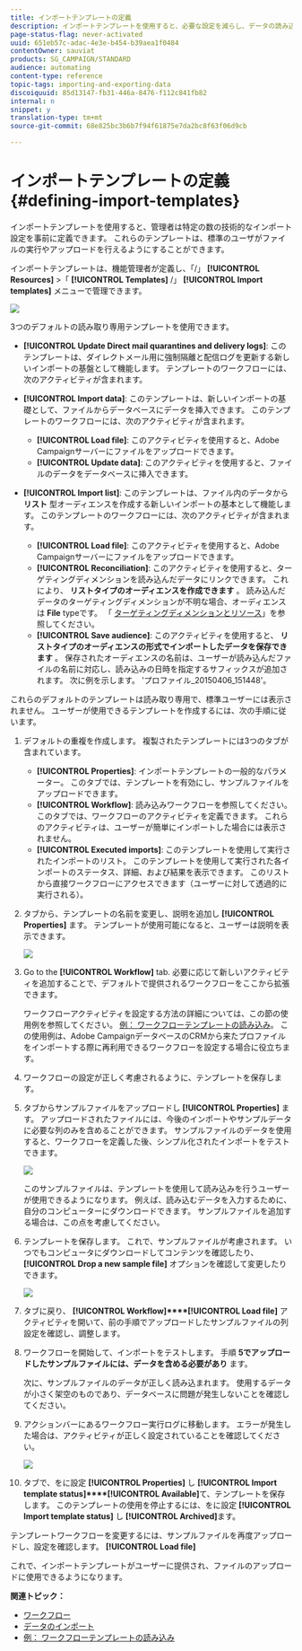 ```yaml
---
title: インポートテンプレートの定義
description: インポートテンプレートを使用すると、必要な設定を減らし、データの読み込みを高速化できます。
page-status-flag: never-activated
uuid: 651eb57c-adac-4e3e-b454-b39aea1f0484
contentOwner: sauviat
products: SG_CAMPAIGN/STANDARD
audience: automating
content-type: reference
topic-tags: importing-and-exporting-data
discoiquuid: 85d13147-fb31-446a-8476-f112c841fb82
internal: n
snippet: y
translation-type: tm+mt
source-git-commit: 68e825bc3b6b7f94f61875e7da2bc8f63f06d9cb

---
```



# インポートテンプレートの定義{#defining-import-templates}

インポートテンプレートを使用すると、管理者は特定の数の技術的なインポート設定を事前に定義できます。 これらのテンプレートは、標準のユーザがファイルの実行やアップロードを行えるようにすることができます。

インポートテンプレートは、機能管理者が定義し、「/」 **[!UICONTROL Resources]** >「 **[!UICONTROL Templates]** /」 **[!UICONTROL Import templates]** メニューで管理できます。

![](assets/import_template_list.png)

3つのデフォルトの読み取り専用テンプレートを使用できます。

* **[!UICONTROL Update Direct mail quarantines and delivery logs]**: このテンプレートは、ダイレクトメール用に強制隔離と配信ログを更新する新しいインポートの基盤として機能します。 テンプレートのワークフローには、次のアクティビティが含まれます。
* **[!UICONTROL Import data]**: このテンプレートは、新しいインポートの基礎として、ファイルからデータベースにデータを挿入できます。 このテンプレートのワークフローには、次のアクティビティが含まれます。

   * **[!UICONTROL Load file]**: このアクティビティを使用すると、Adobe Campaignサーバーにファイルをアップロードできます。
   * **[!UICONTROL Update data]**: このアクティビティを使用すると、ファイルのデータをデータベースに挿入できます。

* **[!UICONTROL Import list]**: このテンプレートは、ファイル内のデータから **リスト** 型オーディエンスを作成する新しいインポートの基本として機能します。 このテンプレートのワークフローには、次のアクティビティが含まれます。

   * **[!UICONTROL Load file]**: このアクティビティを使用すると、Adobe Campaignサーバーにファイルをアップロードできます。
   * **[!UICONTROL Reconciliation]**: このアクティビティを使用すると、ターゲティングディメンションを読み込んだデータにリンクできます。 これにより、 **リストタイプのオーディエンスを作成できます** 。 読み込んだデータのターゲティングディメンションが不明な場合、オーディエンスは **File** typeです。 「 [ターゲティングディメンションとリソース](../../automating/using/query.md#targeting-dimensions-and-resources)」を参照してください。
   * **[!UICONTROL Save audience]**: このアクティビティを使用すると、 **リストタイプのオーディエンスの形式でインポートしたデータを保存できます** 。 保存されたオーディエンスの名前は、ユーザーが読み込んだファイルの名前に対応し、読み込みの日時を指定するサフィックスが追加されます。 次に例を示します。 &#39;プロファイル_20150406_151448&#39;。

これらのデフォルトのテンプレートは読み取り専用で、標準ユーザーには表示されません。 ユーザーが使用できるテンプレートを作成するには、次の手順に従います。

1. デフォルトの重複を作成します。 複製されたテンプレートには3つのタブが含まれています。

   * **[!UICONTROL Properties]**: インポートテンプレートの一般的なパラメーター。 このタブでは、テンプレートを有効にし、サンプルファイルをアップロードできます。
   * **[!UICONTROL Workflow]**: 読み込みワークフローを参照してください。 このタブでは、ワークフローのアクティビティを定義できます。 これらのアクティビティは、ユーザーが簡単にインポートした場合には表示されません。
   * **[!UICONTROL Executed imports]**: このテンプレートを使用して実行されたインポートのリスト。 このテンプレートを使用して実行された各インポートのステータス、詳細、および結果を表示できます。 このリストから直接ワークフローにアクセスできます（ユーザーに対して透過的に実行される）。

1. タブから、テンプレートの名前を変更し、説明を追加し **[!UICONTROL Properties]** ます。 テンプレートが使用可能になると、ユーザーは説明を表示できます。

   ![](assets/simplified_import_model1.png)

1. Go to the **[!UICONTROL Workflow]** tab. 必要に応じて新しいアクティビティを追加することで、デフォルトで提供されるワークフローをここから拡張できます。

   ワークフローアクティビティを設定する方法の詳細については、この節の使用例を参照してください。 [例： ワークフローテンプレートの読み込み](../../automating/using/importing-data.md#example--import-workflow-template)。 この使用例は、Adobe CampaignデータベースのCRMから来たプロファイルをインポートする際に再利用できるワークフローを設定する場合に役立ちます。

1. ワークフローの設定が正しく考慮されるように、テンプレートを保存します。
1. タブからサンプルファイルをアップロードし **[!UICONTROL Properties]** ます。 アップロードされたファイルには、今後のインポートやサンプルデータに必要な列のみを含めることができます。 サンプルファイルのデータを使用すると、ワークフローを定義した後、シンプル化されたインポートをテストできます。

   ![](assets/import_template_sample.png)

   このサンプルファイルは、テンプレートを使用して読み込みを行うユーザーが使用できるようになります。 例えば、読み込むデータを入力するために、自分のコンピューターにダウンロードできます。 サンプルファイルを追加する場合は、この点を考慮してください。

1. テンプレートを保存します。 これで、サンプルファイルが考慮されます。 いつでもコンピュータにダウンロードしてコンテンツを確認したり、 **[!UICONTROL Drop a new sample file]** オプションを確認して変更したりできます。

   ![](assets/simplified_import_model2.png)

1. タブに戻り、 **[!UICONTROL Workflow]****[!UICONTROL Load file]** アクティビティを開いて、前の手順でアップロードしたサンプルファイルの列設定を確認し、調整します。
1. ワークフローを開始して、インポートをテストします。 手順 **5でアップロードしたサンプルファイルには、データを含める必要があり** ます。

   次に、サンプルファイルのデータが正しく読み込まれます。 使用するデータが小さく架空のものであり、データベースに問題が発生しないことを確認してください。

1. アクションバーにあるワークフロー実行ログに移動します。 エラーが発生した場合は、アクティビティが正しく設定されていることを確認してください。

   ![](assets/simplified_import_model3.png)

1. タブで、をに設定 **[!UICONTROL Properties]** し **[!UICONTROL Import template status]****[!UICONTROL Available]**&#x200B;て、テンプレートを保存します。 このテンプレートの使用を停止するには、をに設定 **[!UICONTROL Import template status]** し **[!UICONTROL Archived]**&#x200B;ます。

テンプレートワークフローを変更するには、サンプルファイルを再度アップロードし、設定を確認します。 **[!UICONTROL Load file]**

これで、インポートテンプレートがユーザーに提供され、ファイルのアップロードに使用できるようになります。

**関連トピック：**

* [ワークフロー](../../automating/using/get-started-workflows.md)
* [データのインポート](../../automating/using/importing-data.md)
* [例： ワークフローテンプレートの読み込み](../../automating/using/importing-data.md#example--import-workflow-template)

